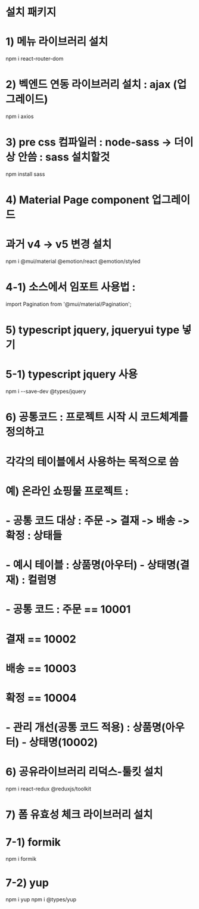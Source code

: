 # 설치 패키지 
# 1) 메뉴 라이브러리 설치
npm i react-router-dom

# 2) 벡엔드 연동 라이브러리 설치 : ajax (업그레이드)
npm i axios

# 3) pre css 컴파일러 : node-sass -> 더이상 안씀 : sass 설치할것
<!-- npm i node-sass -->
npm install sass
# 4) Material Page component 업그레이드 
# 과거 v4 -> v5 변경 설치
npm i @mui/material @emotion/react @emotion/styled

# 4-1) 소스에서 임포트 사용법 : <Pagination />
import Pagination from '@mui/material/Pagination';

# 5) typescript jquery, jqueryui type 넣기
# 5-1) typescript jquery 사용
npm i --save-dev @types/jquery


# 6) 공통코드 : 프로젝트 시작 시 코드체계를 정의하고 
# 각각의 테이블에서 사용하는 목적으로 씀
# 예) 온라인 쇼핑물 프로젝트 : 
#  - 공통 코드 대상 : 주문 -> 결재 -> 배송 -> 확정 : 상태들
#  - 예시 테이블 : 상품명(아우터) - 상태명(결재) : 컬럼명
#  - 공통 코드 : 주문 == 10001
#               결재 == 10002
#               배송 == 10003
#               확정 == 10004
#  - 관리 개선(공통 코드 적용) : 상품명(아우터) - 상태명(10002)

# 6) 공유라이브러리 리덕스-툴킷 설치
npm i react-redux @reduxjs/toolkit

# 7) 폼 유효성 체크 라이브러리 설치
# 7-1) formik
npm i formik

# 7-2) yup
npm i yup
npm i @types/yup